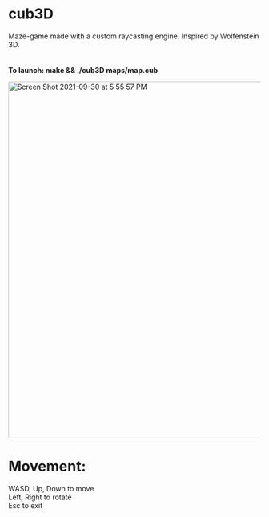 # cub3D
Maze-game made with a custom raycasting engine. Inspired by Wolfenstein 3D. 
\
\
\
**To launch: make && ./cub3D maps/map.cub**


<img width="712" alt="Screen Shot 2021-09-30 at 5 55 57 PM" src="https://user-images.githubusercontent.com/63851589/135479665-1c47c37f-a6b7-4d43-aecb-4b567a5a57d0.png">



# Movement:
WASD, Up, Down to move\
Left, Right to rotate\
Esc to exit

